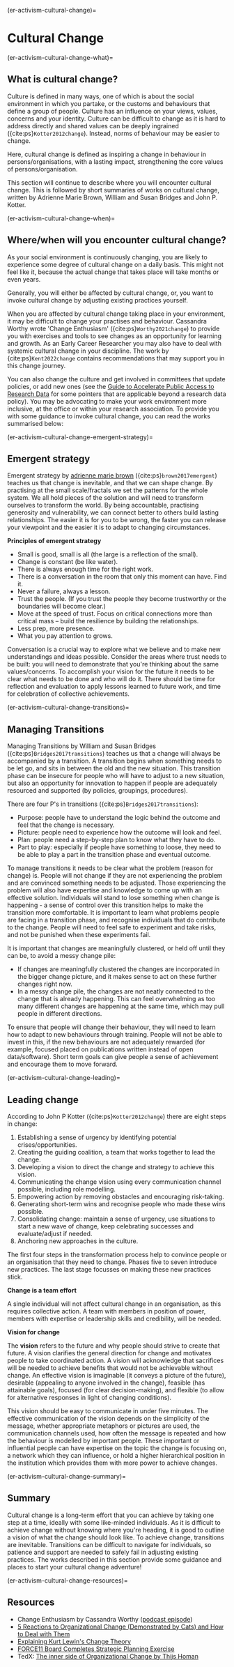 (er-activism-cultural-change)=

# Cultural Change

(er-activism-cultural-change-what)=
## What is cultural change?

Culture is defined in many ways, one of which is about the social environment in which you partake, or the customs and behaviours that define a group of people.
Culture has an influence on your views, values, concerns and your identity.
Culture can be difficult to change as it is hard to address directly and shared values can be deeply ingrained ({cite:ps}`Kotter2012change`).
Instead, norms of behaviour may be easier to change.

Here, cultural change is defined as inspiring a change in behaviour in persons/organisations, with a lasting impact, strengthening the core values of persons/organisation.

This section will continue to describe where you will encounter cultural change.
This is followed by short summaries of works on cultural change, written by Adrienne Marie Brown, William and Susan Bridges and John P. Kotter.

(er-activism-cultural-change-when)=
## Where/when will you encounter cultural change?
As your social environment is continuously changing, you are likely to experience some degree of cultural change on a daily basis.
This might not feel like it, because the actual change that takes place will take months or even years.

Generally, you will either be affected by cultural change, or, you want to invoke cultural change by adjusting existing practices yourself.

When you are affected by cultural change taking place in your environment, it may be difficult to change your practises and behaviour.
Cassandra Worthy wrote 'Change Enthusiasm' ({cite:ps}`Worthy2021change`) to provide you with exercises and tools to see changes as an opportunity for learning and growth.
As an Early Career Researcher you may also have to deal with systemic cultural change in your discipline.
The work by {cite:ps}`Kent2022change` contains recommendations that may support you in this change journey.

You can also change the culture and get involved in committees that update policies, or add new ones (see the [Guide to Accelerate Public Access to Research Data](https://www.aplu.org/news-and-media/News/aplu-and-aau-issue-guide-to-accelerate-public-access-to-research-data) for some pointers that are applicable beyond a research data policy).
You may be advocating to make your work environment more inclusive, at the office or within your research association.
To provide you with some guidance to invoke cultural change, you can read the works summarised below:


(er-activism-cultural-change-emergent-strategy)=
## Emergent strategy

Emergent strategy by [adrienne marie brown](https://adriennemareebrown.net/) ({cite:ps}`brown2017emergent`) teaches us that change is inevitable, and that we can shape change.
By practising at the small scale/fractals we set the patterns for the whole system.
We all hold pieces of the solution and will need to transform ourselves to transform the world.
By being accountable, practising generosity and vulnerability, we can connect better to others build lasting relationships.
The easier it is for you to be wrong, the faster you can release your viewpoint and the easier it is to adapt to changing circumstances.

**Principles of emergent strategy**
*	Small is good, small is all (the large is a reflection of the small).
*	Change is constant (be like water).
*	There is always enough time for the right work.
*	There is a conversation in the room that only this moment can have. Find it.
*	Never a failure, always a lesson.
*	Trust the people. (If you trust the people they become trustworthy or the boundaries will become clear.)
*	Move at the speed of trust. Focus on critical connections more than critical mass – build the resilience by building the relationships.
*	Less prep, more presence.
*	What you pay attention to grows.

Conversation is a crucial way to explore what we believe and to make new understandings and ideas possible.
Consider the areas where trust needs to be built: you will need to demonstrate that you're thinking about the same values/concerns.
To accomplish your vision for the future it needs to be clear what needs to be done and who will do it.
There should be time for reflection and evaluation to apply lessons learned to future work, and time for celebration of collective achievements.

(er-activism-cultural-change-transitions)=
## Managing Transitions

Managing Transitions by William and Susan Bridges ({cite:ps}`Bridges2017transitions`) teaches us that a change will always be accompanied by a transition.
A transition begins when something needs to be let go, and sits in between the old and the new situation.
This transition phase can be insecure for people who will have to adjust to a new situation, but also an opportunity for innovation to happen if people are adequately resourced and supported (by policies, groupings, procedures).

There are four P's in transitions ({cite:ps}`Bridges2017transitions`):
- Purpose: people have to understand the logic behind the outcome and feel that the change is necessary.
- Picture: people need to experience how the outcome will look and feel.
- Plan: people need a step-by-step plan to know what they have to do.
- Part to play: especially if people have something to loose, they need to be able to play a part in the transition phase and eventual outcome.

To manage transitions it needs to be clear what the problem (reason for change) is.
People will not change if they are not experiencing the problem and are convinced something needs to be adjusted.
Those experiencing the problem will also have expertise and knowledge to come up with an effective solution.
Individuals will stand to lose something when change is happening - a sense of control over this transition helps to make the transition more comfortable.
It is important to learn what problems people are facing in a transition phase, and recognise individuals that do contribute to the change.
People will need to feel safe to experiment and take risks, and not be punished when these experiments fail.

It is important that changes are meaningfully clustered, or held off until they can be, to avoid a messy change pile:
* If changes are meaningfully clustered the changes are incorporated in the bigger change picture, and it makes sense to act on these further changes right now.
* In a messy change pile, the changes are not neatly connected to the change that is already happening.
This can feel overwhelming as too many different changes are happening at the same time, which may pull people in different directions.

To ensure that people will change their behaviour, they will need to learn how to adapt to new behaviours through training.
People will not be able to invest in this, if the new behaviours are not adequately rewarded (for example, focused placed on publications written instead of open data/software).
Short term goals can give people a sense of achievement and encourage them to move forward.

(er-activism-cultural-change-leading)=
## Leading change

According to John P Kotter ({cite:ps}`Kotter2012change`) there are eight steps in change:
1.	Establishing a sense of urgency by identifying potential crises/opportunities.
2.	Creating the guiding coalition, a team that works together to lead the change.
3.	Developing a vision to direct the change and strategy to achieve this vision.
4.	Communicating the change vision using every communication channel possible, including role modelling.
5.	Empowering action by removing obstacles and encouraging risk-taking.
6.	Generating short-term wins and recognise people who made these wins possible.
7.	Consolidating change: maintain a sense of urgency, use situations to start a new wave of change, keep celebrating successes and evaluate/adjust if needed.
8.	Anchoring new approaches in the culture.

The first four steps in the transformation process help to convince people or an organisation that they need to change.
Phases five to seven introduce new practices.
The last stage focusses on making these new practices stick.

**Change is a team effort**

A single individual will not affect cultural change in an organisation, as this requires collective action.
A team with members in position of power, members with expertise or leadership skills and credibility, will be needed.

**Vision for change**

The **vision** refers to the future and why people should strive to create that future.
A vision clarifies the general direction for change and motivates people to take coordinated action.
A vision will acknowledge that sacrifices will be needed to achieve benefits that would not be achievable without change.
An effective vision is imaginable (it conveys a picture of the future), desirable (appealing to anyone involved in the change), feasible (has attainable goals), focused (for clear decision-making), and flexible (to allow for alternative responses in light of changing conditions).

This vision should be easy to communicate in under five minutes.
The effective communication of the vision depends on the simplicity of the message, whether appropriate metaphors or pictures are used, the communication channels used, how often the message is repeated and how the behaviour is modelled by important people.
These important or influential people can have expertise on the topic the change is focusing on, a network which they can influence, or hold a higher hierarchical position in the institution which provides them with more power to achieve changes.



(er-activism-cultural-change-summary)=
## Summary

Cultural change is a long-term effort that you can achieve by taking one step at a time, ideally with some like-minded individuals.
As it is difficult to achieve change without knowing where you're heading, it is good to outline a vision of what the change should look like.
To achieve change, transitions are inevitable.
Transitions can be difficult to navigate for individuals, so patience and support are needed to safely fail in adjusting existing practices.
The works described in this section provide some guidance and places to start your cultural change adventure!

(er-activism-cultural-change-resources)=
## Resources

- Change Enthusiasm by Cassandra Worthy ([podcast episode](https://open.spotify.com/episode/4J0o5Ob5NsTTfrfkJgHqP4?si=85ad27579ce64308))
- [5 Reactions to Organizational Change (Demonstrated by Cats) and How to Deal with Them](https://change.walkme.com/5-reactions-to-organizational-change-demonstrated-by-cats-and-how-to-deal-with-them/)
- [Explaining Kurt Lewin's Change Theory](https://www.youtube.com/watch?v=WtaYloI-WAQ)
- [FORCE11 Board Completes Strategic Planning Exercise](https://force11.org/post/force11-board-completes-strategic-planning-exercise/)
- TedX: [The inner side of Organizational Change by Thijs Homan](https://www.youtube.com/watch?v=3n-c6iAKFgg)
